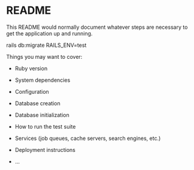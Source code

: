 # README

This README would normally document whatever steps are necessary to get the
application up and running.

rails db:migrate RAILS_ENV=test

Things you may want to cover:

* Ruby version

* System dependencies

* Configuration

* Database creation

* Database initialization

* How to run the test suite

* Services (job queues, cache servers, search engines, etc.)

* Deployment instructions

* ...
